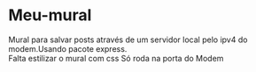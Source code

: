 # Meu-mural
Mural para salvar posts através de um servidor local pelo ipv4 do modem.Usando pacote express.<br>
Falta estilizar o mural com css
Só roda na porta do Modem
